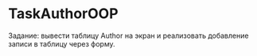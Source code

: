 # TaskAuthorOOP
Задание: вывести таблицу Author на экран и реализовать добавление записи в таблицу через форму.
